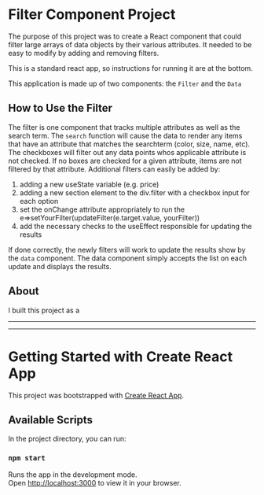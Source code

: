 # Filter Component Project

The purpose of this project was to create a React component that could filter large arrays of data objects by their various attributes. It needed to be easy to modify by adding and removing filters.

This is a standard react app, so instructions for running it are at the bottom.

This application is made up of two components: the `Filter` and the `Data`

## How to Use the Filter
The filter is one component that tracks multiple attributes as well as the search term.
The `search` function will cause the data to render any items that have an attribute that matches the searchterm (color, size, name, etc).
The checkboxes will filter out any data points whos applicable attribute is not checked. If no boxes are checked for a given attribute, items are not filtered by that attribute.
Additional filters can easily be added by:
1. adding a new useState variable (e.g. price)
2. adding a new section element to the div.filter with a checkbox input for each option
3. set the onChange attribute appropriately to run the e=>setYourFilter(updateFilter(e.target.value, yourFilter))
4. add the necessary checks to the useEffect responsible for updating the results

If done correctly, the newly filters will work to update the results show by the `data` component.
The data component simply accepts the list on each update and displays the results.

## About
I built this project as a


---
---

# Getting Started with Create React App

This project was bootstrapped with [Create React App](https://github.com/facebook/create-react-app).

## Available Scripts

In the project directory, you can run:

### `npm start`

Runs the app in the development mode.\
Open [http://localhost:3000](http://localhost:3000) to view it in your browser.
